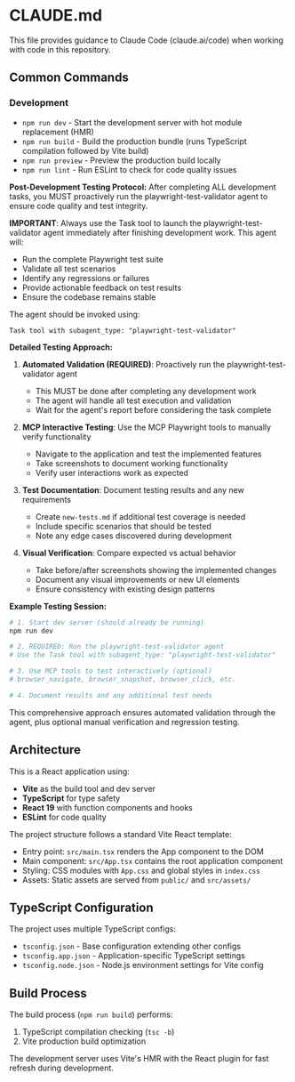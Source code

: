 # CLAUDE.md

This file provides guidance to Claude Code (claude.ai/code) when working with code in this repository.

## Common Commands

### Development
- `npm run dev` - Start the development server with hot module replacement (HMR)
- `npm run build` - Build the production bundle (runs TypeScript compilation followed by Vite build)
- `npm run preview` - Preview the production build locally
- `npm run lint` - Run ESLint to check for code quality issues

**Post-Development Testing Protocol:**
After completing ALL development tasks, you MUST proactively run the playwright-test-validator agent to ensure code quality and test integrity.

**IMPORTANT**: Always use the Task tool to launch the playwright-test-validator agent immediately after finishing development work. This agent will:
- Run the complete Playwright test suite
- Validate all test scenarios
- Identify any regressions or failures
- Provide actionable feedback on test results
- Ensure the codebase remains stable

The agent should be invoked using:
```
Task tool with subagent_type: "playwright-test-validator"
```

**Detailed Testing Approach:**

1. **Automated Validation (REQUIRED)**: Proactively run the playwright-test-validator agent
   - This MUST be done after completing any development work
   - The agent will handle all test execution and validation
   - Wait for the agent's report before considering the task complete
   
2. **MCP Interactive Testing**: Use the MCP Playwright tools to manually verify functionality
   - Navigate to the application and test the implemented features
   - Take screenshots to document working functionality
   - Verify user interactions work as expected
   
3. **Test Documentation**: Document testing results and any new requirements
   - Create `new-tests.md` if additional test coverage is needed
   - Include specific scenarios that should be tested
   - Note any edge cases discovered during development
   
4. **Visual Verification**: Compare expected vs actual behavior
   - Take before/after screenshots showing the implemented changes
   - Document any visual improvements or new UI elements
   - Ensure consistency with existing design patterns

**Example Testing Session:**
```bash
# 1. Start dev server (should already be running)
npm run dev

# 2. REQUIRED: Run the playwright-test-validator agent
# Use the Task tool with subagent_type: "playwright-test-validator"

# 3. Use MCP tools to test interactively (optional)
# browser_navigate, browser_snapshot, browser_click, etc.

# 4. Document results and any additional test needs
```

This comprehensive approach ensures automated validation through the agent, plus optional manual verification and regression testing.

## Architecture

This is a React application using:
- **Vite** as the build tool and dev server
- **TypeScript** for type safety
- **React 19** with function components and hooks
- **ESLint** for code quality

The project structure follows a standard Vite React template:
- Entry point: `src/main.tsx` renders the App component to the DOM
- Main component: `src/App.tsx` contains the root application component
- Styling: CSS modules with `App.css` and global styles in `index.css`
- Assets: Static assets are served from `public/` and `src/assets/`

## TypeScript Configuration

The project uses multiple TypeScript configs:
- `tsconfig.json` - Base configuration extending other configs
- `tsconfig.app.json` - Application-specific TypeScript settings
- `tsconfig.node.json` - Node.js environment settings for Vite config

## Build Process

The build process (`npm run build`) performs:
1. TypeScript compilation checking (`tsc -b`)
2. Vite production build optimization

The development server uses Vite's HMR with the React plugin for fast refresh during development.